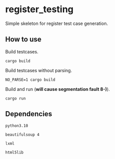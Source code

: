 # register_testing

Simple skeleton for register test case generation.

## How to use

Build testcases.

`cargo build`

Build testcases without parsing.

`NO_PARSE=1 cargo build`

Build and run (**will cause segmentation fault 8-)**).

`cargo run`

## Dependencies

`python3.10`

`beautifulsoup 4`

`lxml`

`html5lib`
